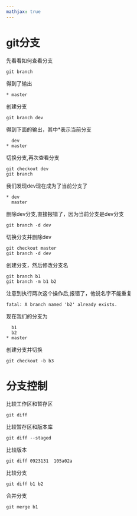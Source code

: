 ```yaml
---
mathjax: true
---
```


# git分支
 先看看如何查看分支
```
git branch
```
 得到了输出
```
* master
```
 创建分支
```
git branch dev
```
  得到下面的输出，其中\*表示当前分支
```
  dev
* master
```

<!---more-->
 切换分支,再次查看分支
```
git checkout dev
git branch
```
 我们发现dev现在成为了当前分支了
```
* dev
  master
```
 删除dev分支,直接报错了，因为当前分支是dev分支
```
git branch -d dev
```
 切换分支并删除dev
```
git checkout master
git branch -d dev
```
 创建分支，然后修改分支名
```
git branch b1
git branch -m b1 b2
```
 注意到执行两次这个操作后,报错了，他说名字不能重复
```
fatal: A branch named 'b2' already exists.
```
 现在我们的分支为
```
  b1
  b2
* master
```
 创建分支并切换
```
git checkout -b b3  
```

# 分支控制
 比较工作区和暂存区
```
git diff
```
 比较暂存区和版本库
```
git diff --staged
```
 比较版本
```
git diff 0923131  105a02a
```
 比较分支
```
git diff b1 b2
```
 合并分支
```
git merge b1
```

